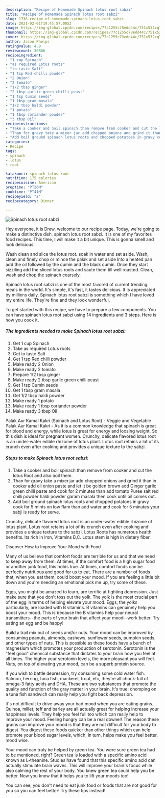 ```yaml
---
description: "Recipe of Homemade Spinach lotus root sabzi"
title: "Recipe of Homemade Spinach lotus root sabzi"
slug: 1738-recipe-of-homemade-spinach-lotus-root-sabzi
date: 2021-02-01T19:45:57.005Z
image: https://img-global.cpcdn.com/recipes/77c1255c78edd44c/751x532cq70/spinach-lotus-root-sabzi-recipe-main-photo.jpg
thumbnail: https://img-global.cpcdn.com/recipes/77c1255c78edd44c/751x532cq70/spinach-lotus-root-sabzi-recipe-main-photo.jpg
cover: https://img-global.cpcdn.com/recipes/77c1255c78edd44c/751x532cq70/spinach-lotus-root-sabzi-recipe-main-photo.jpg
author: Jason Phelps
ratingvalue: 4.8
reviewcount: 30806
recipeingredient:
- "1 cup Spinach"
- "as required Lotus roots"
- "to taste Salt"
- "1 tsp Red chilli powder"
- "2 Onion"
- "2 tomato"
- "1/2 tbsp ginger"
- "2 tbsp garlic green chilli peast"
- "1 tsp Cumin seeds"
- "1 tbsp gram masala"
- "1/2 tbsp haldi powder"
- "1 potato"
- "1 tbsp coriander powder"
- "3 tbsp Oil"
recipeinstructions:
- "Take a cooker and boil spinach.than remove from cooker and cut the lotus Root and also boil them."
- "Than for gravy take a mixer jar add chopped onions and grind it than in cooker add oil onion paste and let it be golden brown add Ginger garlic green chilli paste and cook for 2 minutes than add tomato Puree salt red chilli powder haldi powder garam masala then cook until oil comes out."
- "Add boil ground spinach lotus roots and chopped potatoes in gravy cook for 5 mints on low flam than add water.and cook for 5 minutes your sabji is ready for serve."
categories:
- Recipe
tags:
- spinach
- lotus
- root

katakunci: spinach lotus root 
nutrition: 175 calories
recipecuisine: American
preptime: "PT26M"
cooktime: "PT41M"
recipeyield: "2"
recipecategory: Dinner

---
```



![Spinach lotus root sabzi](https://img-global.cpcdn.com/recipes/77c1255c78edd44c/751x532cq70/spinach-lotus-root-sabzi-recipe-main-photo.jpg)

Hey everyone, it is Drew, welcome to our recipe page. Today, we're going to make a distinctive dish, spinach lotus root sabzi. It is one of my favorites food recipes. This time, I will make it a bit unique. This is gonna smell and look delicious.

Wash clean and slice the lotus root. soak in water and set aside. Wash, clean and finely chop or mince the palak and set aside Into a heated pan add the oil followed by the cumin and the black cumin. Once they start sizziling add the sliced lotus roots and saute them till well roasted. Clean, wash and chop the spinach coarsely.

Spinach lotus root sabzi is one of the most favored of current trending meals in the world. It's simple, it's fast, it tastes delicious. It is appreciated by millions daily. Spinach lotus root sabzi is something which I have loved my entire life. They're fine and they look wonderful.


To get started with this recipe, we have to prepare a few components. You can have spinach lotus root sabzi using 14 ingredients and 3 steps. Here is how you cook it.

<!--inarticleads1-->

##### The ingredients needed to make Spinach lotus root sabzi:

1. Get 1 cup Spinach
1. Take as required Lotus roots
1. Get to taste Salt
1. Get 1 tsp Red chilli powder
1. Make ready 2 Onion
1. Make ready 2 tomato
1. Prepare 1/2 tbsp ginger
1. Make ready 2 tbsp garlic green chilli peast
1. Get 1 tsp Cumin seeds
1. Get 1 tbsp gram masala
1. Get 1/2 tbsp haldi powder
1. Make ready 1 potato
1. Make ready 1 tbsp coriander powder
1. Make ready 3 tbsp Oil


Palak Aur Kamal Kakri (Spinach and Lotus Root) - Veggie and Vegetable Palak Aur Kamal Kakri - As it is a common knowledge that spinach is great for blood and energy, while lotus is great for energy and loosing weight. So this dish is ideal for pregnant women. Crunchy, delicate flavored lotus root is an under-water edible rhizome of lotus plant. Lotus root retains a lot of its crunch even after cooking and provides a unique texture to the sabzi. 

<!--inarticleads2-->

##### Steps to make Spinach lotus root sabzi:

1. Take a cooker and boil spinach.than remove from cooker and cut the lotus Root and also boil them.
1. Than for gravy take a mixer jar add chopped onions and grind it than in cooker add oil onion paste and let it be golden brown add Ginger garlic green chilli paste and cook for 2 minutes than add tomato Puree salt red chilli powder haldi powder garam masala then cook until oil comes out.
1. Add boil ground spinach lotus roots and chopped potatoes in gravy cook for 5 mints on low flam than add water.and cook for 5 minutes your sabji is ready for serve.


Crunchy, delicate flavored lotus root is an under-water edible rhizome of lotus plant. Lotus root retains a lot of its crunch even after cooking and provides a unique texture to the sabzi. Lotus Roots has numerous health benefits. Its rich in Iron, Vitamins B,C. Lotus stem is high in dietary fiber. 

Discover How to Improve Your Mood with Food


Many of us believe that comfort foods are terrible for us and that we need to keep away from them. At times, if the comfort food is a high sugar food or another junk food, this holds true. At times, comfort foods can be perfectly nutritious and good for us to eat. There are a number of foods that, when you eat them, could boost your mood. If you are feeling a little bit down and you're needing an emotional pick me up, try some of these.

Eggs, you might be amazed to learn, are terrific at fighting depression. Just make sure that you don't toss out the yolk. The yolk is the most crucial part of the egg in terms of helping elevate your mood. Eggs, the yolks particularly, are loaded with B vitamins. B vitamins can genuinely help you boost your mood. This is because the B vitamins help your neural transmitters--the parts of your brain that affect your mood--work better. Try eating an egg and be happy!

Build a trail mix out of seeds and/or nuts. Your mood can be improved by consuming peanuts, almonds, cashews, sunflower seeds, pumpkin seeds, and other types of nuts. This is possible as these foods have a bunch of magnesium which promotes your production of serotonin. Serotonin is the "feel good" chemical substance that dictates to your brain how you feel at all times. The higher your serotonin levels, the more pleasant you will feel. Nuts, on top of elevating your mood, can be a superb protein source.

If you wish to battle depression, try consuming some cold water fish. Salmon, herring, tuna fish, mackerel, trout, etc, they're all chock-full of omega-3 fatty acids and DHA. These are two substances that promote the quality and function of the gray matter in your brain. It's true: chomping on a tuna fish sandwich can really help you fight back depression. 

It's not difficult to drive away your bad mood when you are eating grains. Quinoa, millet, teff and barley are all actually great for helping increase your happiness levels. They help you feel full too which can really help to improve your mood. Feeling hungry can be a real downer! The reason these grains can improve your mood is that they are not difficult for your body to digest. You digest these foods quicker than other things which can help promote your blood sugar levels, which, in turn, helps make you feel better, mood wise.

Your mood can truly be helped by green tea. You were sure green tea had to be mentioned, right? Green tea is loaded with a specific amino acid known as L-theanine. Studies have found that this specific amino acid can actually stimulate brain waves. This will improve your brain's focus while also calming the rest of your body. You knew green tea could help you be better. Now you know that it helps you to lift your moods too!

You can see, you don't need to eat junk food or foods that are not good for you so you can feel better! Try  these tips  instead!

